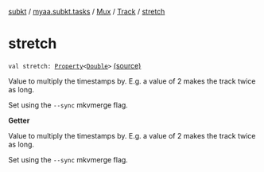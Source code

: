 [subkt](../../../index.md) / [myaa.subkt.tasks](../../index.md) / [Mux](../index.md) / [Track](index.md) / [stretch](./stretch.md)

# stretch

`val stretch: `[`Property`](https://docs.gradle.org/current/javadoc/org/gradle/api/provider/Property.html)`<`[`Double`](https://kotlinlang.org/api/latest/jvm/stdlib/kotlin/-double/index.html)`>` [(source)](https://github.com/Myaamori/SubKt/blob/master/src/main/kotlin/myaa/subkt/tasks/muxtask.kt#L290)

Value to multiply the timestamps by. E.g. a value of
2 makes the track twice as long.

Set using the `--sync` mkvmerge flag.

**Getter**

Value to multiply the timestamps by. E.g. a value of
2 makes the track twice as long.

Set using the `--sync` mkvmerge flag.

